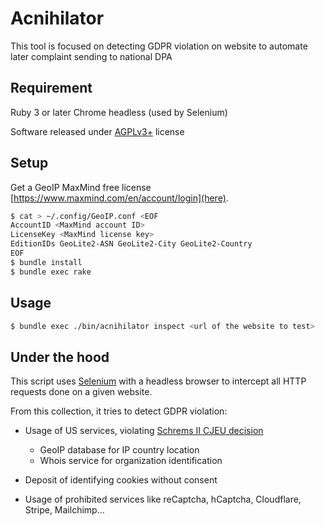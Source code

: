 # Acnihilator

This tool is focused on detecting GDPR violation on website to automate later
complaint sending to national DPA

## Requirement

Ruby 3 or later
Chrome headless (used by Selenium)

Software released under [AGPLv3+](https://www.gnu.org/licenses/agpl-3.0.html)
license

## Setup

Get a GeoIP MaxMind free
license [https://www.maxmind.com/en/account/login](here).

```bash
$ cat > ~/.config/GeoIP.conf <EOF
AccountID <MaxMind account ID>
LicenseKey <MaxMind license key>
EditionIDs GeoLite2-ASN GeoLite2-City GeoLite2-Country
EOF
$ bundle install
$ bundle exec rake
```

## Usage

```bash
$ bundle exec ./bin/acnihilator inspect <url of the website to test>
```

## Under the hood

This script uses [Selenium](https://www.selenium.dev/) with a headless browser
to intercept all HTTP requests done on a given website.

From this collection, it tries to detect GDPR violation:

- Usage of US services, violating
  [Schrems II CJEU decision](https://curia.europa.eu/juris/liste.jsf?num=C-311/18)
    - GeoIP database for IP country location
    - Whois service for organization identification

- Deposit of identifying cookies without consent

- Usage of prohibited services like reCaptcha, hCaptcha, Cloudflare, Stripe,
  Mailchimp…
